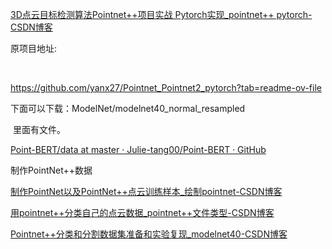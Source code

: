 [3D点云目标检测算法Pointnet++项目实战 Pytorch实现_pointnet++ pytorch-CSDN博客](https://blog.csdn.net/qq_42446745/article/details/120455893)



原项目地址:

​	

https://github.com/yanx27/Pointnet_Pointnet2_pytorch?tab=readme-ov-file



下面可以下载：ModelNet/modelnet40_normal_resampled

​	里面有文件。

[Point-BERT/data at master · Julie-tang00/Point-BERT · GitHub](https://github.com/Julie-tang00/Point-BERT/tree/master/data)





制作PointNet++数据

[制作PointNet以及PointNet++点云训练样本_绘制pointnet-CSDN博客](https://blog.csdn.net/CC047964/article/details/124345423)





[用pointnet++分类自己的点云数据_pointnet++文件类型-CSDN博客](https://blog.csdn.net/weixin_44603934/article/details/123589948)



[Pointnet++分类和分割数据集准备和实验复现_modelnet40-CSDN博客](https://blog.csdn.net/qq_36372352/article/details/137237897)